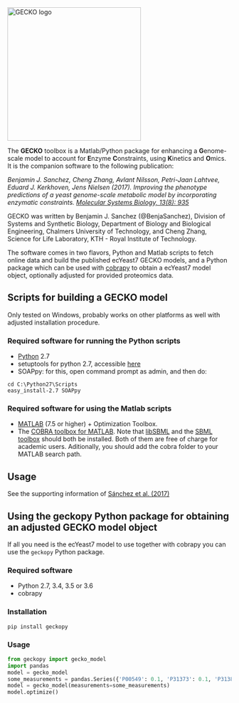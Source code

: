 <img src="https://github.com/SysBioChalmers/GECKO/blob/master/GECKO.png" alt="GECKO logo" width="300">

The **GECKO** toolbox is a Matlab/Python package for enhancing a **G**enome-scale model to account for **E**nzyme **C**onstraints, using **K**inetics and **O**mics. It is the companion software to the following publication:

_Benjamin J. Sanchez, Cheng Zhang, Avlant Nilsson, Petri-Jaan Lahtvee, Eduard J. Kerkhoven, Jens Nielsen (2017). Improving the phenotype predictions of a yeast genome-scale metabolic model by incorporating enzymatic constraints. [Molecular Systems Biology, 13(8): 935](http://www.dx.doi.org/10.15252/msb.20167411)_

GECKO was written by Benjamin J. Sanchez (@BenjaSanchez), Division of Systems and Synthetic Biology, Department of Biology and Biological Engineering, Chalmers University of Technology, and Cheng Zhang, Science for Life Laboratory, KTH - Royal Institute of Technology.

The software comes in two flavors, Python and Matlab scripts to fetch online data and build the published ecYeast7 GECKO models, and a Python package which can be used with [cobrapy](https://opencobra.github.io/cobrapy/) to obtain a ecYeast7 model object, optionally adjusted for provided proteomics data.

## Scripts for building a GECKO model

Only tested on Windows, probably works on other platforms as well with adjusted installation procedure.

### Required software for running the Python scripts

* [Python](https://www.python.org/) 2.7
* setuptools for python 2.7, accessible [here](http://www.lfd.uci.edu/~gohlke/pythonlibs/#setuptools)
* SOAPpy: for this, open command prompt as admin, and then do:
```
cd C:\Python27\Scripts
easy_install-2.7 SOAPpy
```

### Required software for using the Matlab scripts

* [MATLAB](http://www.mathworks.com/) (7.5 or higher) + Optimization Toolbox.
* The [COBRA toolbox for MATLAB](https://github.com/opencobra/cobratoolbox). Note that [libSBML](http://sbml.org/Software/libSBML) and the [SBML toolbox](http://sbml.org/Software/SBMLToolbox) should both be installed. Both of them are free of charge for academic users. Aditionally, you should add the cobra folder to your MATLAB search path.

## Usage

See the supporting information of [Sánchez et al. (2017)]([citation](https://dx.doi.org/10.15252/msb.20167411))

## Using the geckopy Python package for obtaining an adjusted GECKO model object

If all you need is the ecYeast7 model to use together with cobrapy you can use the `geckopy` Python package.

### Required software

* Python 2.7, 3.4, 3.5 or 3.6
* cobrapy

### Installation

```
pip install geckopy
```

### Usage

```python
from geckopy import gecko_model
import pandas
model = gecko_model
some_measurements = pandas.Series({'P00549': 0.1, 'P31373': 0.1, 'P31382': 0.1})
model = gecko_model(measurements=some_measurements)
model.optimize()
```
